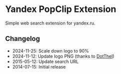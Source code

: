 # Yandex PopClip Extension

Simple web search extension for yandex.ru.

## Changelog

- 2024-11-25: Scale down logo to 90%
- 2024-11-12: Update logo PNG (thanks to [DotTheI](https://github.com/pilotmoon/PopClip-Extensions/pull/1259))
- 2015-05-12: Update search URL
- 2014-07-15: Initial release

